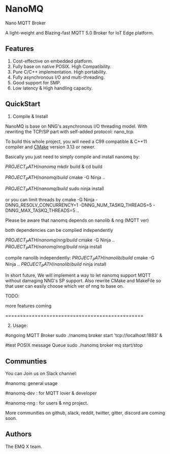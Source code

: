 # NanoMQ

Nano MQTT Broker

A light-weight and Blazing-fast MQTT 5.0 Broker for IoT Edge platform.



## Features

1. Cost-effective on embedded platform.
2. Fully base on native POSIX. High Compatibility.
3. Pure C/C++ implementation. High portability.
4. Fully asynchronous I/O and multi-threading. 
5. Good support for SMP.
6. Low latency & High handling capacity.



## QuickStart

1. Compile & Install

NanoMQ is base on NNG's asynchronous I/O threading model. With rewriting the TCP/SP part with self-added protocol: nano_tcp.

To build this whole project, you will need a C99 compatible & C++11 compiler and [CMake](http://www.cmake.org/) version 3.13 or newer.

Basically you just need to simply compile and install nanomq by:

$PROJECT_PATH/nanomq$ mkdir build & cd build

$PROJECT_PATH/nanomq/build$ cmake -G Ninja .. 

$PROJECT_PATH/nanomq/build$ sudo ninja install

or you can limit threads by
cmake -G Ninja -DNNG_RESOLV_CONCURRENCY=1 -DNNG_NUM_TASKQ_THREADS=5 -DNNG_MAX_TASKQ_THREADS=5  ..

Please be aware that nanomq depends on nanolib & nng (MQTT ver)

both dependencies can be complied independently

$PROJECT_PATH/nanomq/nng/build$ cmake -G Ninja .. 
$PROJECT_PATH/nanomq/nng/build$ ninja install

compile nanolib independently:
$PROJECT_PATH/nanolib/build$ cmake -G Ninja ..
$PROJECT_PATH/nanolib/build$ ninja install

In short future, We will  implement a way to let nanomq support MQTT without damaging NNG's SP support.
Also rewrite CMake and MakeFile so that user can easily choose which ver of nng to base on.

TODO:

more features coming

===============================================

2. Usage:

#ongoing MQTT Broker
sudo ./nanomq broker start 'tcp://localhost:1883' &

#test POSIX message Queue
sudo ./nanomq broker mq start/stop  

## Communties

You can Join us on Slack channel:

#nanomq: general usage

#nanomq-dev : for MQTT lover & developer

#nanomq-nng : for users & nng project.



More communities on github, slack, reddit, twitter, gitter, discord are coming soon.

## Authors

The EMQ X team.